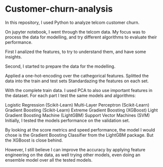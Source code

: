 # Customer-churn-analysis

In this repository, I used Python to analyze telcom customer churn.

On jupyter notebook, I went through the telcom data. My focus was to process the data for modelling, and try different algorithms to evaluate their performance.

First I analized the features, to try to understand them, and have some insights.

Second, I started to prepare the data for the modelling.

Applied a one-hot-encoding over the cathegorical features.
Splitted the data into the train and test sets
Standardazing the features on each set.

With the complete train data.
I used PCA to also use important features in the dataset.
For each part I test the same models and algorithms:

Logistic Regression (Scikit-Learn)
Multi-Layer Perceptron (Scikit-Learn)
Gradient Boosting (Scikit-Learn)
Extreme Gradient Boosting (XGBoost)
Light Gradient Boosting Machine (LightGBM)
Support Vector Machines (SVM)
Initially, I tested the models performance on the validation set.

By looking at the score metrics and speed performance, the model I would chose is the Gradient Boosting Classifier from the LightGBM package. But the XGBoost is close behind.

However, I still believe I can improve the accuracy by applying feature engineering on the data, as well trying other models, even doing an ensemble model over all the tested models.
